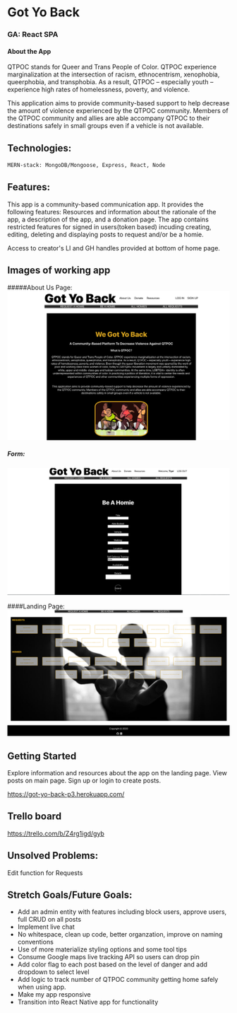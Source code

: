# Got Yo Back 
### GA: React SPA 

#### About the App
QTPOC stands for Queer and Trans People of Color. QTPOC experience marginalization at the intersection of racism, ethnocentrism, xenophobia, queerphobia, and transphobia. As a result, QTPOC – especially youth – experience high rates of homelessness, poverty, and violence. 

This application aims to provide community-based support to help decrease the amount of violence experienced by the QTPOC community. Members of the QTPOC community and allies are able accompany QTPOC to their destinations safely in small groups even if a vehicle is not available.

## Technologies: 

```bash
MERN-stack: MongoDB/Mongoose, Express, React, Node
```

## Features: 

This app is a community-based communication app. It provides the following features:
Resources and information about the rationale of the app, a description of the app, and a donation page.
The app contains restricted features for signed in users(token based) incuding creating, editing, deleting and displaying posts to request and/or be a homie. 

Access to creator's LI and GH handles provided at bottom of home page. 

## Images of working app

#####About Us Page:
![About Us Page Screenshot](public/images/GYB-AboutUs.png)

##### Form:
![Request Form](public/images/GYB-Form.png)

####Landing Page:
![Landing Page](public/images/GYB-Landingpage.png)

## Getting Started
Explore information and resources about the app on the landing page.
View posts on main page.
Sign up or login to create posts. 

https://got-yo-back-p3.herokuapp.com/

## Trello board
https://trello.com/b/Z4rg1igd/gyb

## Unsolved Problems: 
Edit function for Requests

## Stretch Goals/Future Goals:
* Add an admin entity with features including block users, approve users, full CRUD on all posts
* Implement live chat 
* No whitespace, clean up code, better organzation, improve on naming conventions
* Use of more materialize styling options and some tool tips
* Consume Google maps live tracking API so users can drop pin
* Add color flag to each post based on the level of danger and add dropdown to select level
* Add logic to track number of QTPOC community getting home safely when using app. 
* Make my app responsive
* Transition into React Native app for functionality

